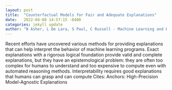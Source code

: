 ```yaml
---
layout: post
title:  "Counterfactual Models for Fair and Adequate Explanations"
date:   2022-04-08 14:57:15 -0400
categories: jekyll update
author: "N Asher, L De Lara, S Paul, C Russell - Machine Learning and Knowledge Extraction, 2022"
---
```

Recent efforts have uncovered various methods for providing explanations that can help interpret the behavior of machine learning programs. Exact explanations with a rigorous logical foundation provide valid and complete explanations, but they have an epistemological problem: they are often too complex for humans to understand and too expensive to compute even with automated reasoning methods. Interpretability requires good explanations that humans can grasp and can compute Cites: Anchors: High-Precision Model-Agnostic Explanations